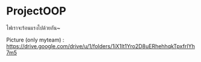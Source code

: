 # ProjectOOP
ไฟเราจะร้อนแรงไปด้วยกัน~

Picture (only myteam) : https://drive.google.com/drive/u/1/folders/1iX1It1Yro2D8uERhehhqkTpxfrIYh7m5
